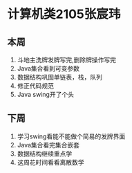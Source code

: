 # 计算机类2105张宸玮

## 本周
1. 斗地主洗牌发牌写完,删除牌操作写完
2. Java集合看到可变参数
3. 数据结构巩固单链表，栈，队列
4. 修正代码规范
5. Java swing开了个头
## 下周
1. 学习swing看能不能做个简易的发牌界面
2. Java集合看完集合嵌套
3. 数据结构继续重点学
4. 这周花时间看看离散数学
